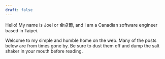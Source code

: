 ```yaml
---
draft: false
---
```


Hello!  My name is Joel or 金卓爾, and I am a Canadian software engineer based in Taipei.

Welcome to my simple and humble home on the web.  Many of the posts below are from times gone by.  Be sure to dust them off and dump the salt shaker in your mouth before reading.

